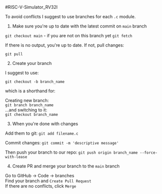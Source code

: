 #RISC-V-Simulator_RV32I

To avoid conflicts I suggest to use branches for each `.c` module.  

1. Make sure you're up to date with the latest commit on `main` branch

`git checkout main` - if you are not on this branch yet
`git fetch`

If there is no output, you're up to date. If not, pull changes:

`git pull`  

2. Create your branch

I suggest to use:

`git checkout -b branch_name`

which is a shorthand for:

Creating new branch:  
`git branch branch_name`  
...and switching to it:  
`git checkout branch_name`  

3. When you're done with changes

Add them to git:
`git add filename.c`

Commit changes:
`git commit -m 'descriptive message'`

Then push your branch to our repo:
`git push origin branch_name --force-with-lease`  

4. Create PR and merge your branch to the `main` branch

Go to GitHub -> Code -> branches  
Find your branch and `Create Pull Request`  
If there are no conflicts, click `Merge`
